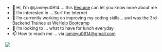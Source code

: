 - 👋 Hi, I’m @jamieyu0914 ... this [Resume](https://drive.google.com/drive/folders/1-nL4hnIYtXTT57omB-UyWDgjHxP_R6tY?usp=sharing) can let you know more about me
- 👀 I’m interested in ... Surf the Internet
- 🌱 I’m currently working on improving my coding skills... and was the 3rd Backend Trainee at [WeHelp Bootcamp](https://training.pada-x.com/wehelp/) 
- 🍔 I’m looking to ... what to have for lunch everyday
- 📫 How to reach me ... via jamieyu0914@gmail.com

<a href=""> <img align="center" src="https://github-readme-stats-sigma-five.vercel.app/api/top-langs/?username=jamieyu0914&theme=default&line_height=40&hide=css&layout=compact"/> </a>

<!---
jamieyu0914/jamieyu0914 is a ✨ special ✨ repository because its `README.md` (this file) appears on your GitHub profile.
You can click the Preview link to take a look at your changes.
--->

